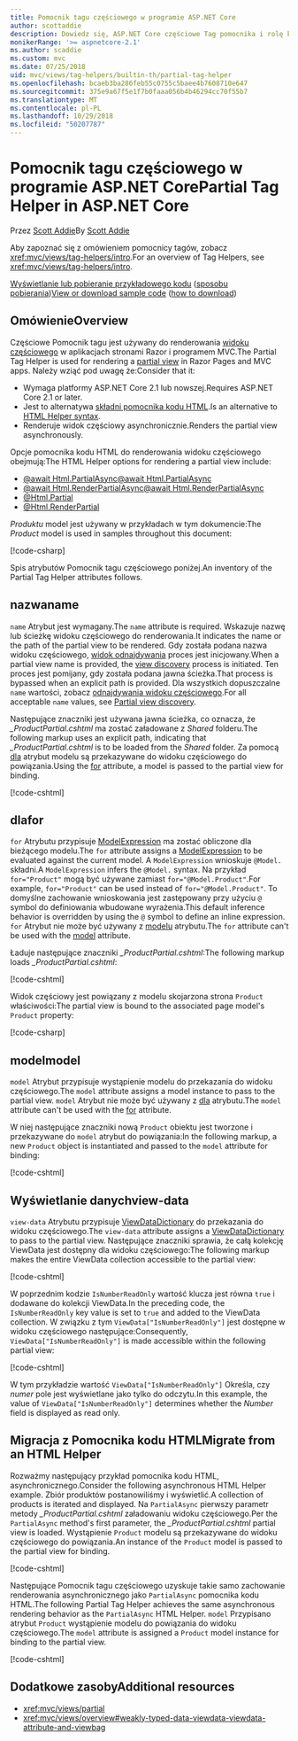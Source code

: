 ```yaml
---
title: Pomocnik tagu częściowego w programie ASP.NET Core
author: scottaddie
description: Dowiedz się, ASP.NET Core częściowe Tag pomocnika i rolę każdego z jego atrybuty odtwarzania w renderowania widoku częściowego.
monikerRange: '>= aspnetcore-2.1'
ms.author: scaddie
ms.custom: mvc
ms.date: 07/25/2018
uid: mvc/views/tag-helpers/builtin-th/partial-tag-helper
ms.openlocfilehash: bcaeb3ba286feb55c0755c5baee4b7608710e647
ms.sourcegitcommit: 375e9a67f5e1f7b0faaa056b4b46294cc70f55b7
ms.translationtype: MT
ms.contentlocale: pl-PL
ms.lasthandoff: 10/29/2018
ms.locfileid: "50207787"
---
```

# <a name="partial-tag-helper-in-aspnet-core"></a><span data-ttu-id="0c760-103">Pomocnik tagu częściowego w programie ASP.NET Core</span><span class="sxs-lookup"><span data-stu-id="0c760-103">Partial Tag Helper in ASP.NET Core</span></span>

<span data-ttu-id="0c760-104">Przez [Scott Addie](https://github.com/scottaddie)</span><span class="sxs-lookup"><span data-stu-id="0c760-104">By [Scott Addie](https://github.com/scottaddie)</span></span>

<span data-ttu-id="0c760-105">Aby zapoznać się z omówieniem pomocnicy tagów, zobacz <xref:mvc/views/tag-helpers/intro>.</span><span class="sxs-lookup"><span data-stu-id="0c760-105">For an overview of Tag Helpers, see <xref:mvc/views/tag-helpers/intro>.</span></span>

<span data-ttu-id="0c760-106">[Wyświetlanie lub pobieranie przykładowego kodu](https://github.com/aspnet/Docs/tree/master/aspnetcore/mvc/views/tag-helpers/built-in/samples) ([sposobu pobierania](xref:index#how-to-download-a-sample))</span><span class="sxs-lookup"><span data-stu-id="0c760-106">[View or download sample code](https://github.com/aspnet/Docs/tree/master/aspnetcore/mvc/views/tag-helpers/built-in/samples) ([how to download](xref:index#how-to-download-a-sample))</span></span>

## <a name="overview"></a><span data-ttu-id="0c760-107">Omówienie</span><span class="sxs-lookup"><span data-stu-id="0c760-107">Overview</span></span>

<span data-ttu-id="0c760-108">Częściowe Pomocnik tagu jest używany do renderowania [widoku częściowego](xref:mvc/views/partial) w aplikacjach stronami Razor i programem MVC.</span><span class="sxs-lookup"><span data-stu-id="0c760-108">The Partial Tag Helper is used for rendering a [partial view](xref:mvc/views/partial) in Razor Pages and MVC apps.</span></span> <span data-ttu-id="0c760-109">Należy wziąć pod uwagę że:</span><span class="sxs-lookup"><span data-stu-id="0c760-109">Consider that it:</span></span>

* <span data-ttu-id="0c760-110">Wymaga platformy ASP.NET Core 2.1 lub nowszej.</span><span class="sxs-lookup"><span data-stu-id="0c760-110">Requires ASP.NET Core 2.1 or later.</span></span>
* <span data-ttu-id="0c760-111">Jest to alternatywa [składni pomocnika kodu HTML](xref:mvc/views/partial#reference-a-partial-view).</span><span class="sxs-lookup"><span data-stu-id="0c760-111">Is an alternative to [HTML Helper syntax](xref:mvc/views/partial#reference-a-partial-view).</span></span>
* <span data-ttu-id="0c760-112">Renderuje widok częściowy asynchronicznie.</span><span class="sxs-lookup"><span data-stu-id="0c760-112">Renders the partial view asynchronously.</span></span>

<span data-ttu-id="0c760-113">Opcje pomocnika kodu HTML do renderowania widoku częściowego obejmują:</span><span class="sxs-lookup"><span data-stu-id="0c760-113">The HTML Helper options for rendering a partial view include:</span></span>

* [<span data-ttu-id="0c760-114">@await Html.PartialAsync</span><span class="sxs-lookup"><span data-stu-id="0c760-114">@await Html.PartialAsync</span></span>](/dotnet/api/microsoft.aspnetcore.mvc.rendering.htmlhelperpartialextensions.partialasync)
* [<span data-ttu-id="0c760-115">@await Html.RenderPartialAsync</span><span class="sxs-lookup"><span data-stu-id="0c760-115">@await Html.RenderPartialAsync</span></span>](/dotnet/api/microsoft.aspnetcore.mvc.rendering.htmlhelperpartialextensions.renderpartialasync)
* [@Html.Partial](/dotnet/api/microsoft.aspnetcore.mvc.rendering.htmlhelperpartialextensions.partial)
* [@Html.RenderPartial](/dotnet/api/microsoft.aspnetcore.mvc.rendering.htmlhelperpartialextensions.renderpartial)

<span data-ttu-id="0c760-116">*Produktu* model jest używany w przykładach w tym dokumencie:</span><span class="sxs-lookup"><span data-stu-id="0c760-116">The *Product* model is used in samples throughout this document:</span></span>

[!code-csharp[](samples/TagHelpersBuiltIn/Models/Product.cs)]

<span data-ttu-id="0c760-117">Spis atrybutów Pomocnik tagu częściowego poniżej.</span><span class="sxs-lookup"><span data-stu-id="0c760-117">An inventory of the Partial Tag Helper attributes follows.</span></span>

## <a name="name"></a><span data-ttu-id="0c760-118">nazwa</span><span class="sxs-lookup"><span data-stu-id="0c760-118">name</span></span>

<span data-ttu-id="0c760-119">`name` Atrybut jest wymagany.</span><span class="sxs-lookup"><span data-stu-id="0c760-119">The `name` attribute is required.</span></span> <span data-ttu-id="0c760-120">Wskazuje nazwę lub ścieżkę widoku częściowego do renderowania.</span><span class="sxs-lookup"><span data-stu-id="0c760-120">It indicates the name or the path of the partial view to be rendered.</span></span> <span data-ttu-id="0c760-121">Gdy została podana nazwa widoku częściowego, [widok odnajdywania](xref:mvc/views/overview#view-discovery) proces jest inicjowany.</span><span class="sxs-lookup"><span data-stu-id="0c760-121">When a partial view name is provided, the [view discovery](xref:mvc/views/overview#view-discovery) process is initiated.</span></span> <span data-ttu-id="0c760-122">Ten proces jest pomijany, gdy została podana jawna ścieżka.</span><span class="sxs-lookup"><span data-stu-id="0c760-122">That process is bypassed when an explicit path is provided.</span></span> <span data-ttu-id="0c760-123">Dla wszystkich dopuszczalne `name` wartości, zobacz [odnajdywania widoku częściowego](xref:mvc/views/partial#partial-view-discovery).</span><span class="sxs-lookup"><span data-stu-id="0c760-123">For all acceptable `name` values, see [Partial view discovery](xref:mvc/views/partial#partial-view-discovery).</span></span>

<span data-ttu-id="0c760-124">Następujące znaczniki jest używana jawna ścieżka, co oznacza, że *_ProductPartial.cshtml* ma zostać załadowane z *Shared* folderu.</span><span class="sxs-lookup"><span data-stu-id="0c760-124">The following markup uses an explicit path, indicating that *_ProductPartial.cshtml* is to be loaded from the *Shared* folder.</span></span> <span data-ttu-id="0c760-125">Za pomocą [dla](#for) atrybut modelu są przekazywane do widoku częściowego do powiązania.</span><span class="sxs-lookup"><span data-stu-id="0c760-125">Using the [for](#for) attribute, a model is passed to the partial view for binding.</span></span>

[!code-cshtml[](samples/TagHelpersBuiltIn/Pages/Product.cshtml?name=snippet_Name)]

## <a name="for"></a><span data-ttu-id="0c760-126">dla</span><span class="sxs-lookup"><span data-stu-id="0c760-126">for</span></span>

<span data-ttu-id="0c760-127">`for` Atrybutu przypisuje [ModelExpression](/dotnet/api/microsoft.aspnetcore.mvc.viewfeatures.modelexpression) ma zostać obliczone dla bieżącego modelu.</span><span class="sxs-lookup"><span data-stu-id="0c760-127">The `for` attribute assigns a [ModelExpression](/dotnet/api/microsoft.aspnetcore.mvc.viewfeatures.modelexpression) to be evaluated against the current model.</span></span> <span data-ttu-id="0c760-128">A `ModelExpression` wnioskuje `@Model.` składni.</span><span class="sxs-lookup"><span data-stu-id="0c760-128">A `ModelExpression` infers the `@Model.` syntax.</span></span> <span data-ttu-id="0c760-129">Na przykład `for="Product"` mogą być używane zamiast `for="@Model.Product"`.</span><span class="sxs-lookup"><span data-stu-id="0c760-129">For example, `for="Product"` can be used instead of `for="@Model.Product"`.</span></span> <span data-ttu-id="0c760-130">To domyślne zachowanie wnioskowania jest zastępowany przy użyciu `@` symbol do definiowania wbudowane wyrażenia.</span><span class="sxs-lookup"><span data-stu-id="0c760-130">This default inference behavior is overridden by using the `@` symbol to define an inline expression.</span></span> <span data-ttu-id="0c760-131">`for` Atrybut nie może być używany z [modelu](#model) atrybutu.</span><span class="sxs-lookup"><span data-stu-id="0c760-131">The `for` attribute can't be used with the [model](#model) attribute.</span></span>

<span data-ttu-id="0c760-132">Ładuje następujące znaczniki *_ProductPartial.cshtml*:</span><span class="sxs-lookup"><span data-stu-id="0c760-132">The following markup loads *_ProductPartial.cshtml*:</span></span>

[!code-cshtml[](samples/TagHelpersBuiltIn/Pages/Product.cshtml?name=snippet_For)]

<span data-ttu-id="0c760-133">Widok częściowy jest powiązany z modelu skojarzona strona `Product` właściwości:</span><span class="sxs-lookup"><span data-stu-id="0c760-133">The partial view is bound to the associated page model's `Product` property:</span></span>

[!code-csharp[](samples/TagHelpersBuiltIn/Pages/Product.cshtml.cs?highlight=8)]

## <a name="model"></a><span data-ttu-id="0c760-134">model</span><span class="sxs-lookup"><span data-stu-id="0c760-134">model</span></span>

<span data-ttu-id="0c760-135">`model` Atrybut przypisuje wystąpienie modelu do przekazania do widoku częściowego.</span><span class="sxs-lookup"><span data-stu-id="0c760-135">The `model` attribute assigns a model instance to pass to the partial view.</span></span> <span data-ttu-id="0c760-136">`model` Atrybut nie może być używany z [dla](#for) atrybutu.</span><span class="sxs-lookup"><span data-stu-id="0c760-136">The `model` attribute can't be used with the [for](#for) attribute.</span></span>

<span data-ttu-id="0c760-137">W niej następujące znaczniki nową `Product` obiektu jest tworzone i przekazywane do `model` atrybut do powiązania:</span><span class="sxs-lookup"><span data-stu-id="0c760-137">In the following markup, a new `Product` object is instantiated and passed to the `model` attribute for binding:</span></span>

[!code-cshtml[](samples/TagHelpersBuiltIn/Pages/Product.cshtml?name=snippet_Model)]

## <a name="view-data"></a><span data-ttu-id="0c760-138">Wyświetlanie danych</span><span class="sxs-lookup"><span data-stu-id="0c760-138">view-data</span></span>

<span data-ttu-id="0c760-139">`view-data` Atrybutu przypisuje [ViewDataDictionary](/dotnet/api/microsoft.aspnetcore.mvc.viewfeatures.viewdatadictionary) do przekazania do widoku częściowego.</span><span class="sxs-lookup"><span data-stu-id="0c760-139">The `view-data` attribute assigns a [ViewDataDictionary](/dotnet/api/microsoft.aspnetcore.mvc.viewfeatures.viewdatadictionary) to pass to the partial view.</span></span> <span data-ttu-id="0c760-140">Następujące znaczniki sprawia, że całą kolekcję ViewData jest dostępny dla widoku częściowego:</span><span class="sxs-lookup"><span data-stu-id="0c760-140">The following markup makes the entire ViewData collection accessible to the partial view:</span></span>

[!code-cshtml[](samples/TagHelpersBuiltIn/Pages/Product.cshtml?name=snippet_ViewData&highlight=5-)]

<span data-ttu-id="0c760-141">W poprzednim kodzie `IsNumberReadOnly` wartość klucza jest równa `true` i dodawane do kolekcji ViewData.</span><span class="sxs-lookup"><span data-stu-id="0c760-141">In the preceding code, the `IsNumberReadOnly` key value is set to `true` and added to the ViewData collection.</span></span> <span data-ttu-id="0c760-142">W związku z tym `ViewData["IsNumberReadOnly"]` jest dostępne w widoku częściowego następujące:</span><span class="sxs-lookup"><span data-stu-id="0c760-142">Consequently, `ViewData["IsNumberReadOnly"]` is made accessible within the following partial view:</span></span>

[!code-cshtml[](samples/TagHelpersBuiltIn/Pages/Shared/_ProductViewDataPartial.cshtml?highlight=5)]

<span data-ttu-id="0c760-143">W tym przykładzie wartość `ViewData["IsNumberReadOnly"]` Określa, czy *numer* pole jest wyświetlane jako tylko do odczytu.</span><span class="sxs-lookup"><span data-stu-id="0c760-143">In this example, the value of `ViewData["IsNumberReadOnly"]` determines whether the *Number* field is displayed as read only.</span></span>

## <a name="migrate-from-an-html-helper"></a><span data-ttu-id="0c760-144">Migracja z Pomocnika kodu HTML</span><span class="sxs-lookup"><span data-stu-id="0c760-144">Migrate from an HTML Helper</span></span>

<span data-ttu-id="0c760-145">Rozważmy następujący przykład pomocnika kodu HTML, asynchronicznego.</span><span class="sxs-lookup"><span data-stu-id="0c760-145">Consider the following asynchronous HTML Helper example.</span></span> <span data-ttu-id="0c760-146">Zbiór produktów postanowiliśmy i wyświetlić.</span><span class="sxs-lookup"><span data-stu-id="0c760-146">A collection of products is iterated and displayed.</span></span> <span data-ttu-id="0c760-147">Na `PartialAsync` pierwszy parametr metody *_ProductPartial.cshtml* załadowaniu widoku częściowego.</span><span class="sxs-lookup"><span data-stu-id="0c760-147">Per the `PartialAsync` method's first parameter, the *_ProductPartial.cshtml* partial view is loaded.</span></span> <span data-ttu-id="0c760-148">Wystąpienie `Product` modelu są przekazywane do widoku częściowego do powiązania.</span><span class="sxs-lookup"><span data-stu-id="0c760-148">An instance of the `Product` model is passed to the partial view for binding.</span></span>

[!code-cshtml[](samples/TagHelpersBuiltIn/Pages/Products.cshtml?name=snippet_HtmlHelper&highlight=3)]

<span data-ttu-id="0c760-149">Następujące Pomocnik tagu częściowego uzyskuje takie samo zachowanie renderowania asynchronicznego jako `PartialAsync` pomocnika kodu HTML.</span><span class="sxs-lookup"><span data-stu-id="0c760-149">The following Partial Tag Helper achieves the same asynchronous rendering behavior as the `PartialAsync` HTML Helper.</span></span> <span data-ttu-id="0c760-150">`model` Przypisano atrybut `Product` wystąpienie modelu do powiązania do widoku częściowego.</span><span class="sxs-lookup"><span data-stu-id="0c760-150">The `model` attribute is assigned a `Product` model instance for binding to the partial view.</span></span>

[!code-cshtml[](samples/TagHelpersBuiltIn/Pages/Products.cshtml?name=snippet_TagHelper&highlight=3)]

## <a name="additional-resources"></a><span data-ttu-id="0c760-151">Dodatkowe zasoby</span><span class="sxs-lookup"><span data-stu-id="0c760-151">Additional resources</span></span>

* <xref:mvc/views/partial>
* <xref:mvc/views/overview#weakly-typed-data-viewdata-viewdata-attribute-and-viewbag>
